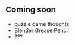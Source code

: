 <!--
.. title: First Post
.. slug: first-post
.. date: 2022-03-05 10:30:00 UTC-06:00
.. tags: 
.. category: 
.. link: 
.. description: 
.. type: text
-->

## Coming soon

- puzzle game thoughts
- Blender Grease Pencil
- ???














